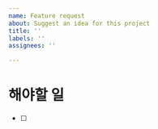 ```yaml
---
name: Feature request
about: Suggest an idea for this project
title: ''
labels: ''
assignees: ''

---
```


# 해야할 일
- [ ]
